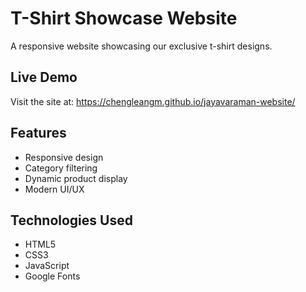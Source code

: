 # T-Shirt Showcase Website

A responsive website showcasing our exclusive t-shirt designs.

## Live Demo
Visit the site at: https://chengleangm.github.io/jayavaraman-website/

## Features
- Responsive design
- Category filtering
- Dynamic product display
- Modern UI/UX

## Technologies Used
- HTML5
- CSS3
- JavaScript
- Google Fonts
